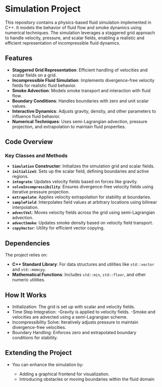 # Simulation Project

This repository contains a physics-based fluid simulation implemented in C++. It models the behavior of fluid flow and smoke dynamics using numerical techniques. The simulation leverages a staggered grid approach to handle velocity, pressure, and scalar fields, enabling a realistic and efficient representation of incompressible fluid dynamics.

## Features

- **Staggered Grid Representation**: Efficient handling of velocities and scalar fields on a grid.
- **Incompressible Fluid Simulation**: Implements divergence-free velocity fields for realistic fluid behavior.
- **Smoke Advection**: Models smoke transport and interaction with fluid flow.
- **Boundary Conditions**: Handles boundaries with zero and unit scalar values.
- **Interactive Dynamics**: Adjusts gravity, density, and other parameters to influence fluid behavior.
- **Numerical Techniques**: Uses semi-Lagrangian advection, pressure projection, and extrapolation to maintain fluid properties.

## Code Overview

### Key Classes and Methods

- **`Simulation` Constructor**: Initializes the simulation grid and scalar fields.
- **`initializeS`**: Sets up the scalar field, defining boundaries and active regions.
- **`integrate`**: Updates velocity fields based on forces like gravity.
- **`solveIncompressibility`**: Ensures divergence-free velocity fields using iterative pressure projection.
- **`extrapolate`**: Applies velocity extrapolation for stability at boundaries.
- **`sampleField`**: Interpolates field values at arbitrary locations using bilinear interpolation.
- **`advectVel`**: Moves velocity fields across the grid using semi-Lagrangian advection.
- **`advectSmoke`**: Updates smoke density based on velocity field transport.
- **`copyVector`**: Utility for efficient vector copying.

## Dependencies

The project relies on:

- **C++ Standard Library**: For data structures and utilities like `std::vector` and `std::memcpy`.
- **Mathematical Functions**: Includes `std::min`, `std::floor`, and other numeric utilities.

## How It Works



- Initialization: The grid is set up with scalar and velocity fields.
- Time Step Integration:
    -Gravity is applied to velocity fields.
    -Smoke and velocities are advected using a semi-Lagrangian scheme.
- Incompressibility Solve: Iteratively adjusts pressure to maintain divergence-free velocities.
- Boundary Handling: Enforces zero and extrapolated boundary conditions for stability.


## Extending the Project

- You can enhance the simulation by:

    - Adding a graphical frontend for visualization.
    - Introducing obstacles or moving boundaries within the fluid domain
